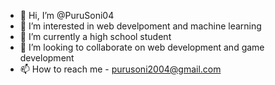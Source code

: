 - 👋 Hi, I’m @PuruSoni04
- 👀 I’m interested in web develpoment and machine learning 
- 🌱 I’m currently a high school student
- 💞️ I’m looking to collaborate on web development and game development
- 📫 How to reach me - purusoni2004@gmail.com

<!---
PuruSoni04/PuruSoni04 is a ✨ special ✨ repository because its `README.md` (this file) appears on your GitHub profile.
You can click the Preview link to take a look at your changes.
--->
